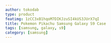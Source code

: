```yaml
---
author: tokodab
type: product
featimg: 1zCC3xB1hqoM7DIKJzuSI4kUS3JUrX7qI
title: Pokemon Pikachu Samsung Galaxy S9 Case
tags: [samsung, galaxy, s9]
category: [samsung]
---
```

